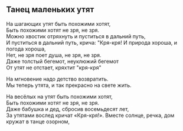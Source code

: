 ## Танец маленьких утят
На шагающих утят быть похожими хотят,  
Быть похожими хотят не зря, не зря.  
Можно хвостик отряхнуть и пуститься в дальний путь,  
И пуститься в дальний путь, крича: "Кря-кря!
И природа хороша, и погода хороша,  
Нет, не зря поет душа, не зря, не зря.  
Даже толстый бегемот, неуклюжий бегемот  
От утят не отстает, кряхтит "кря-кря"  

На мгновение надо детство возвратить.  
Мы теперь утята, и так прекрасно на свете жить.  

На весёлых на утят быть похожими хотят,  
Быть похожими хотят не зря, не зря.  
Даже бабушка и дед, сбросив восемьдесят лет,  
За утятами вослед кричат «Кря-кря!».
Вместе солнце, речка, дом кружат в танце озорном,